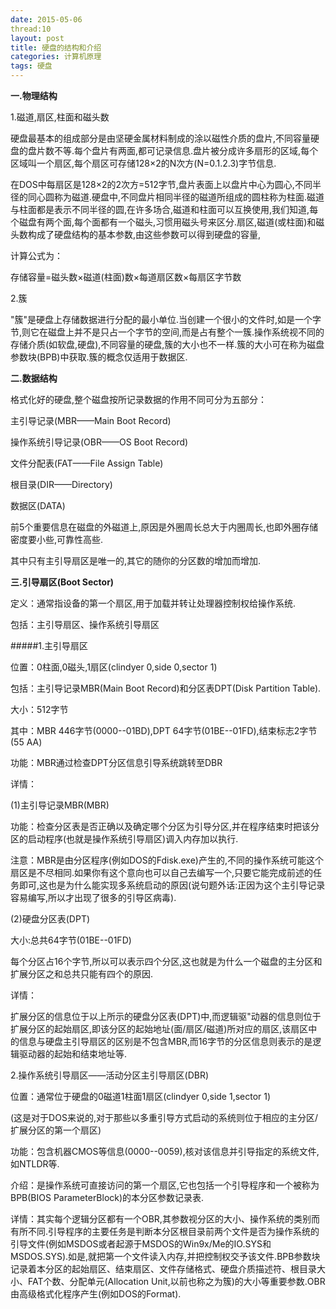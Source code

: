 ```yaml
---
date: 2015-05-06
thread:10
layout: post
title: 硬盘的结构和介绍
categories: 计算机原理
tags: 硬盘
---
```


**一.物理结构**

1.磁道,扇区,柱面和磁头数

硬盘最基本的组成部分是由坚硬金属材料制成的涂以磁性介质的盘片,不同容量硬盘的盘片数不等.每个盘片有两面,都可记录信息.盘片被分成许多扇形的区域,每个区域叫一个扇区,每个扇区可存储128×2的N次方(N=0.1.2.3)字节信息.

在DOS中每扇区是128×2的2次方=512字节,盘片表面上以盘片中心为圆心,不同半径的同心圆称为磁道.硬盘中,不同盘片相同半径的磁道所组成的圆柱称为柱面.磁道与柱面都是表示不同半径的圆,在许多场合,磁道和柱面可以互换使用,我们知道,每个磁盘有两个面,每个面都有一个磁头,习惯用磁头号来区分.扇区,磁道(或柱面)和磁头数构成了硬盘结构的基本参数,由这些参数可以得到硬盘的容量,

计算公式为：

存储容量=磁头数×磁道(柱面)数×每道扇区数×每扇区字节数

2.簇

"簇"是硬盘上存储数据进行分配的最小单位.当创建一个很小的文件时,如是一个字节,则它在磁盘上并不是只占一个字节的空间,而是占有整个一簇.操作系统视不同的存储介质(如软盘,硬盘),不同容量的硬盘,簇的大小也不一样.簇的大小可在称为磁盘参数块(BPB)中获取.簇的概念仅适用于数据区.

**二.数据结构**

格式化好的硬盘,整个磁盘按所记录数据的作用不同可分为五部分：

主引导记录(MBR——Main Boot Record)

操作系统引导记录(OBR——OS Boot Record)

文件分配表(FAT——File Assign Table)

根目录(DIR——Directory)

数据区(DATA)

前5个重要信息在磁盘的外磁道上,原因是外圈周长总大于内圈周长,也即外圈存储密度要小些,可靠性高些.

其中只有主引导扇区是唯一的,其它的随你的分区数的增加而增加.

**三.引导扇区(Boot Sector)**

定义：通常指设备的第一个扇区,用于加载并转让处理器控制权给操作系统.

包括：主引导扇区、操作系统引导扇区

#####1.主引导扇区

位置：0柱面,0磁头,1扇区(clindyer 0,side 0,sector 1)

包括：主引导记录MBR(Main Boot Record)和分区表DPT(Disk Partition Table).

大小：512字节

其中：MBR 446字节(0000--01BD),DPT 64字节(01BE--01FD),结束标志2字节(55 AA)

功能：MBR通过检查DPT分区信息引导系统跳转至DBR

详情：

(1)主引导记录MBR(MBR)

功能：检查分区表是否正确以及确定哪个分区为引导分区,并在程序结束时把该分区的启动程序(也就是操作系统引导扇区)调入内存加以执行.

注意：MBR是由分区程序(例如DOS的Fdisk.exe)产生的,不同的操作系统可能这个扇区是不尽相同.如果你有这个意向也可以自己去编写一个,只要它能完成前述的任务即可,这也是为什么能实现多系统启动的原因(说句题外话:正因为这个主引导记录容易编写,所以才出现了很多的引导区病毒).

(2)硬盘分区表(DPT)

大小:总共64字节(01BE--01FD)

每个分区占16个字节,所以可以表示四个分区,这也就是为什么一个磁盘的主分区和扩展分区之和总共只能有四个的原因.

详情：

扩展分区的信息位于以上所示的硬盘分区表(DPT)中,而逻辑驱"动器的信息则位于扩展分区的起始扇区,即该分区的起始地址(面/扇区/磁道)所对应的扇区,该扇区中的信息与硬盘主引导扇区的区别是不包含MBR,而16字节的分区信息则表示的是逻辑驱动器的起始和结束地址等.

2.操作系统引导扇区——活动分区主引导扇区(DBR)

位置：通常位于硬盘的0磁道1柱面1扇区(clindyer 0,side 1,sector 1)

(这是对于DOS来说的,对于那些以多重引导方式启动的系统则位于相应的主分区/扩展分区的第一个扇区)

功能：包含机器CMOS等信息(0000--0059),核对该信息并引导指定的系统文件,如NTLDR等.

介绍：是操作系统可直接访问的第一个扇区,它也包括一个引导程序和一个被称为BPB(BIOS ParameterBlock)的本分区参数记录表.

详情：其实每个逻辑分区都有一个OBR,其参数视分区的大小、操作系统的类别而有所不同.引导程序的主要任务是判断本分区根目录前两个文件是否为操作系统的引导文件(例如MSDOS或者起源于MSDOS的Win9x/Me的IO.SYS和MSDOS.SYS).如是,就把第一个文件读入内存,并把控制权交予该文件.BPB参数块记录着本分区的起始扇区、结束扇区、文件存储格式、硬盘介质描述符、根目录大小、FAT个数、分配单元(Allocation Unit,以前也称之为簇)的大小等重要参数.OBR由高级格式化程序产生(例如DOS的Format).
